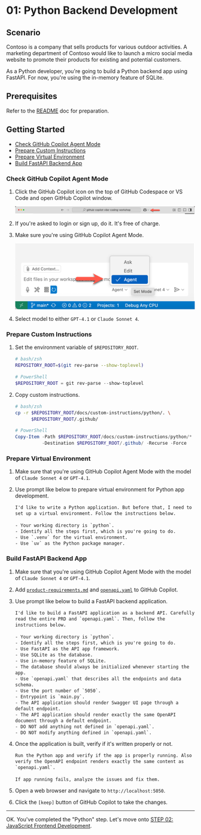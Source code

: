 # 01: Python Backend Development

## Scenario

Contoso is a company that sells products for various outdoor activities. A marketing department of Contoso would like to launch a micro social media website to promote their products for existing and potential customers.

As a Python developer, you're going to build a Python backend app using FastAPI. For now, you're using the in-memory feature of SQLite.

## Prerequisites

Refer to the [README](../README.md) doc for preparation.

## Getting Started

  - [Check GitHub Copilot Agent Mode](#check-github-copilot-agent-mode)
  - [Prepare Custom Instructions](#prepare-custom-instructions)
  - [Prepare Virtual Environment](#prepare-virtual-environment)
  - [Build FastAPI Backend App](#build-fastapi-backend-app)

### Check GitHub Copilot Agent Mode

1. Click the GitHub Copilot icon on the top of GitHub Codespace or VS Code and open GitHub Copilot window.

   ![Open GitHub Copilot Chat](./images/setup-02.png)

1. If you're asked to login or sign up, do it. It's free of charge.
1. Make sure you're using GitHub Copilot Agent Mode.

   ![GitHub Copilot Agent Mode](./images/setup-03.png)

1. Select model to either `GPT-4.1` or `Claude Sonnet 4`.

### Prepare Custom Instructions

1. Set the environment variable of `$REPOSITORY_ROOT`.

   ```bash
   # bash/zsh
   REPOSITORY_ROOT=$(git rev-parse --show-toplevel)
   ```

   ```powershell
   # PowerShell
   $REPOSITORY_ROOT = git rev-parse --show-toplevel
   ```

1. Copy custom instructions.

    ```bash
    # bash/zsh
    cp -r $REPOSITORY_ROOT/docs/custom-instructions/python/. \
          $REPOSITORY_ROOT/.github/
    ```

    ```powershell
    # PowerShell
    Copy-Item -Path $REPOSITORY_ROOT/docs/custom-instructions/python/* `
              -Destination $REPOSITORY_ROOT/.github/ -Recurse -Force
    ```

### Prepare Virtual Environment

1. Make sure that you're using GitHub Copilot Agent Mode with the model of `Claude Sonnet 4` or `GPT-4.1`.
1. Use prompt like below to prepare virtual environment for Python app development.

    ```text
    I'd like to write a Python application. But before that, I need to set up a virtual environment. Follow the instructions below.
    
    - Your working directory is `python`.
    - Identify all the steps first, which is you're going to do.
    - Use `.venv` for the virtual environment.
    - Use `uv` as the Python package manager.
    ```

### Build FastAPI Backend App

1. Make sure that you're using GitHub Copilot Agent Mode with the model of `Claude Sonnet 4` or `GPT-4.1`.
1. Add [`product-requirements.md`](../product-requirements.md) and [`openapi.yaml`](../openapi.yaml) to GitHub Copilot.
1. Use prompt like below to build a FastAPI backend application.

    ```text
    I'd like to build a FastAPI application as a backend API. Carefully read the entire PRD and `openapi.yaml`. Then, follow the instructions below.
    
    - Your working directory is `python`.
    - Identify all the steps first, which is you're going to do.
    - Use FastAPI as the API app framework.
    - Use SQLite as the database.
    - Use in-memory feature of SQLite.
    - The database should always be initialized whenever starting the app.
    - Use `openapi.yaml` that describes all the endpoints and data schema.
    - Use the port number of `5050`.
    - Entrypoint is `main.py`.
    - The API application should render Swagger UI page through a default endpoint.
    - The API application should render exactly the same OpenAPI document through a default endpoint.
    - DO NOT add anything not defined in `openapi.yaml`.
    - DO NOT modify anything defined in `openapi.yaml`.
    ```

1. Once the application is built, verify if it's written properly or not.

    ```text
    Run the Python app and verify if the app is properly running. Also verify the OpenAPI endpoint renders exactly the same content as `openapi.yaml`.

    If app running fails, analyze the issues and fix them.
    ```

1. Open a web browser and navigate to `http://localhost:5050`.

1. Click the `[keep]` button of GitHub Copilot to take the changes.

---

OK. You've completed the "Python" step. Let's move onto [STEP 02: JavaScript Frontend Development](./02-javascript.md).
